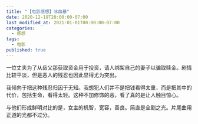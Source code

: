 ```yaml
---
title: "【电影感想】冰血暴"
date: 2020-12-19T20:00:00-07:00
last_modified_at: 2021-01-01T00:00:00-07:00
categories:
  - 感想
tags:
  - 电影
published: true
---
```

一位丈夫为了从岳父那获取资金用于投资，请人绑架自己的妻子以骗取赎金。剧情比较平淡，但是恶人的残忍也因此显得尤为突出。

我倾向于把这种残忍归因于无知。我想犯人们并不是把钱看得太重，而是把其中的代价，包括生命，看得太轻。这种不加修饰的恶，看了真的是让人触目惊心。

与他们形成鲜明对比的是，女主的机智，宽容，善良。简直是全剧之光。片尾曲用正道的光都不过分。
